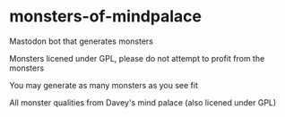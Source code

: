 # monsters-of-mindpalace
Mastodon bot that generates monsters

Monsters licened under GPL, please do not attempt to profit from the monsters

You may generate as many monsters as you see fit

All monster qualities from Davey's mind palace (also licened under GPL)
